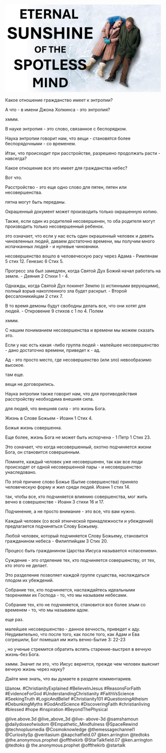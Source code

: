 ![Video cover image](../cover.jpg "cover photo")

Какое отношение гражданство имеет к энтропии?

А что - в имени Джона Хопкинса - это энтропия?

хммм.

В науке энтропия - это слово, связанное с беспорядком.

Наука энтропии говорит нам, что вещи - становятся более беспорядочными - со временем.

Итак, что происходит при расстройстве, разрешено продолжать расти - навсегда?

Какое отношение все это имеет для гражданства небес?

Вот что.

Расстройство - это еще одно слово для пятен, пятен или несовершенства.

пятна могут быть переданы.

Окрашенный документ может производить только окрашенную копию.

Также, если один из родителей несовершенен, то оба родителя могут производить только несовершенный ребенок.

это означает, что если у нас есть один окрашенный человек и девять чиновленных людей, даваем достаточно времени, мы получим много испачканных людей - и нулевые чиновники.

несовершенство вошло в человеческую расу через Адама - Римлянам 5 стих 12. Генезис 6 Стих 5.

Прогресс зла был замедлен, когда Святой Дух Божий начал работать на земле. - Деяния 2 Стихи 1 - 4.

Однажды, когда Святой Дух покинет Землю (с истинными верующими), полный взрыв накопленного зла будет раскрыт. - Второй фессалоникийцам 2 стих 7.

В то время демоны будут свободны делать все, что они хотят для людей. - Откровение 9 стихов с 1 по 4. Полем

хммм.

С нашим пониманием несовершенства и времени мы можем сказать это.

Если у нас есть какая -либо группа людей - малейшее несовершенство - дано достаточно времени, приведет к - ад.

Ад - это просто место, где несовершенство (или зло) невообразимо высокое.

там еще.

вещи не договорились.

Наука энтропии также говорит нам, что для противодействия расстройству необходима внешняя сила.

для людей, что внешняя сила - это жизнь Бога.

Жизнь в Слове Божьем - Иоанн 1 Стих 4.

Божья жизнь совершенна.

Еще более, жизнь Бога не может быть испорчена - 1 Петр 1 Стих 23.

Это означает, что когда несовершенный, охотно подчиняется жизни Бога, он становится совершенным.

Помните, каждый человек уже несовершенен, так как все люди происходят от одной несовершенной пары - и несовершенство унаследовано.

По этой причине слово Божье (Бытие совершенства) приняло человеческую форму и жил среди людей. Иоанн 1 стих 14.

так, чтобы все, кто подчиняется влиянию совершенства, мог жить вечно в совершенстве - Иоанн 3 стихи 16 и 17.

Подчинение, а не просто внимание - это все, что вам нужно.

Каждый человек (со всей этнической принадлежности и убеждений) предлагается подчиняться Слову Божьему.

Любой человек, который подчиняется Слову Божьему, становится гражданином небеса - Филиппийцам 3 Стих 20.

Процесс быть гражданином Царства Иисуса называется «спасением».  

Суждение - это отделение тех, кто подчиняется совершенству, от тех, кто этого не делает.

Это разделение позволяет каждой группе существа, наслаждаться плодом их убеждений.

Собрание тех, кто подчиняется, наслаждайтесь идеальными творениями их Господа - то, что мы называем небесами.

Собрание тех, кто не подчиняется, становится все более злым со временем - то, что мы называем адом.

еще раз.

малейшее несовершенство - данное вечность, приведет к аду. Неудивительно, что после того, как после того, как Адам и Ева согрешили, Бог помешал им жить вечно-Бытие 3: 22-23

, но ученые стремится обратить вспять старение-выстрел в вечную жизнь-без Бога.

хммм. Значит ли это, что Иисус вернется, прежде чем человек выяснит вечную жизнь через науку?

Дайте мне знать, что вы думаете в разделе комментариев.

Шалом.   #ChristianityExplained #BelieveInJesus #ReasonsForFaith #EvidenceForGod #UnderstandingChristianity #FaithVsScience #SeekingTruth #LogicAndBelief #Christianity101 #QuestioningAtheism #DebunkingMyths #GodAndScience #DiscoveringFaith #christianliving #blessed #hope #inspiration #BeyondThePhysical

@live.above.3d @live_above_3d @live- above-3d @samshamoun @dailydoseofwisdom @Empathetic_Mindfulness @SpaceRewind @technoplusmedia @Cosmoknowledge @themessagechannel1 @CuriositySp @veritasium @kapchatfield.07 @ken.arrington @tedtoks @the.anonymous.prophet @offthekirb @StarTalkfield.07 @ken.arrington @tedtoks @ the.anonymous.prophet @offthekirb @startalk










